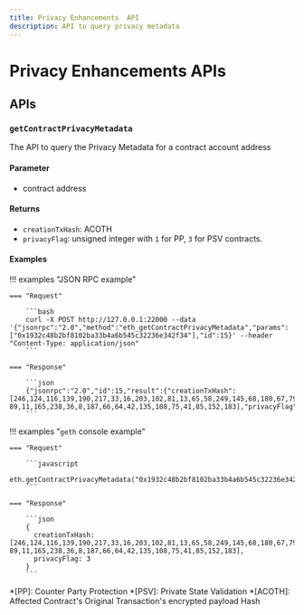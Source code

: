 ```yaml
---
title: Privacy Enhancements  API
description: API to query privacy metadata
---
```


# Privacy Enhancements  APIs

## APIs

### `getContractPrivacyMetadata`

The API to query the Privacy Metadata for a contract account address

#### Parameter

* contract address

#### Returns

* `creationTxHash`: ACOTH
* `privacyFlag`: unsigned integer with `1` for PP, `3` for PSV contracts.

#### Examples

!!! examples "JSON RPC example"

    === "Request"

        ```bash
        curl -X POST http://127.0.0.1:22000 --data '{"jsonrpc":"2.0","method":"eth_getContractPrivacyMetadata","params":["0x1932c48b2bf8102ba33b4a6b545c32236e342f34"],"id":15}' --header "Content-Type: application/json"
        ```

    === "Response"

        ```json
        {"jsonrpc":"2.0","id":15,"result":{"creationTxHash": [246,124,116,139,190,217,33,16,203,102,81,13,65,58,249,145,68,180,67,79,163,37,119,27,99,35,247,240,12,53,25,45,47,134,16,118,246,128,97,237,45,50,79,97,78,221,47,1 89,11,165,238,36,8,187,66,64,42,135,108,75,41,85,152,183],"privacyFlag":3}}
        ```

!!! examples "`geth` console example"

    === "Request"

        ```javascript
        eth.getContractPrivacyMetadata("0x1932c48b2bf8102ba33b4a6b545c32236e342f34");
        ```

    === "Response"

        ```json
        {
          creationTxHash: [246,124,116,139,190,217,33,16,203,102,81,13,65,58,249,145,68,180,67,79,163,37,119,27,99,35,247,240,12,53,25,45,47,134,16,118,246,128,97,237,45,50,79,97,78,221,47,1 89,11,165,238,36,8,187,66,64,42,135,108,75,41,85,152,183],
          privacyFlag: 3
        }
        ```

*[PP]: Counter Party Protection
*[PSV]: Private State Validation
*[ACOTH]: Affected Contract's Original Transaction's encrypted payload Hash
